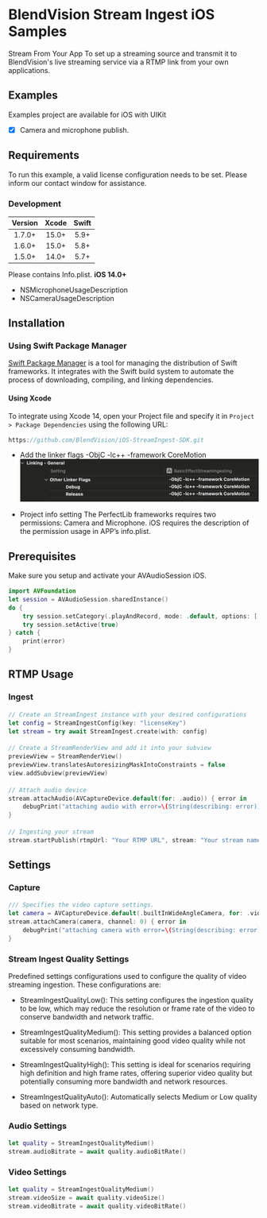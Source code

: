 # BlendVision Stream Ingest iOS Samples

Stream From Your App
To set up a streaming source and transmit it to BlendVision's live streaming service via a RTMP link from your own applications.

## Examples
Examples project are available for iOS with UIKit
- [x] Camera and microphone publish.

## Requirements
To run this example, a valid license configuration needs to be set. Please inform our contact window for assistance.

### Development
|Version|Xcode|Swift|
|:----:|:----:|:----:|
|1.7.0+|15.0+|5.9+|
|1.6.0+|15.0+|5.8+|
|1.5.0+|14.0+|5.7+|

Please contains Info.plist.
**iOS 14.0+**
* NSMicrophoneUsageDescription
* NSCameraUsageDescription

## Installation
### Using Swift Package Manager
[Swift Package Manager](https://www.swift.org/documentation/package-manager/) is a tool for managing the distribution of Swift frameworks. It integrates with the Swift build system to automate the process of downloading, compiling, and linking dependencies.

#### Using Xcode
To integrate using Xcode 14, open your Project file and specify it in `Project > Package Dependencies` using the following URL:
```swift
https://github.com/BlendVision/iOS-StreamIngest-SDK.git
```

- Add the linker flags -ObjC -lc++ -framework CoreMotion
![linker flags](Assets/linker_flags.png)

- Project info setting
The PerfectLib frameworks requires two permissions: Camera and Microphone. iOS requires the description of the permission usage in APP’s info.plist.

## Prerequisites
Make sure you setup and activate your AVAudioSession iOS.
```swift
import AVFoundation
let session = AVAudioSession.sharedInstance()
do {
    try session.setCategory(.playAndRecord, mode: .default, options: [.defaultToSpeaker, .allowBluetooth])
    try session.setActive(true)
} catch {
    print(error)
}
```

## RTMP Usage
### Ingest
```swift
// Create an StreamIngest instance with your desired configurations
let config = StreamIngestConfig(key: "licenseKey")
let stream = try await StreamIngest.create(with: config)

// Create a StreamRenderView and add it into your subview
previewView = StreamRenderView()
previewView.translatesAutoresizingMaskIntoConstraints = false
view.addSubview(previewView)

// Attach audio device
stream.attachAudio(AVCaptureDevice.default(for: .audio)) { error in
    debugPrint("attaching audio with error=\(String(describing: error))")
}

// Ingesting your stream
stream.startPublish(rtmpUrl: "Your RTMP URL", stream: "Your stream name")
```

## Settings
### Capture
```swift
/// Specifies the video capture settings.
let camera = AVCaptureDevice.default(.builtInWideAngleCamera, for: .video, position: currentPosition)
stream.attachCamera(camera, channel: 0) { error in
    debugPrint("attaching camera with error=\(String(describing: error))")
}
```
### Stream Ingest Quality Settings
Predefined settings configurations used to configure the quality of video streaming ingestion. 
These configurations are:

- StreamIngestQualityLow(): This setting configures the ingestion quality to be low, which may reduce the resolution or frame rate of the video to conserve bandwidth and network traffic.

- StreamIngestQualityMedium(): This setting provides a balanced option suitable for most scenarios, maintaining good video quality while not excessively consuming bandwidth.

- StreamIngestQualityHigh(): This setting is ideal for scenarios requiring high definition and high frame rates, offering superior video quality but potentially consuming more bandwidth and network resources.

- StreamIngestQualityAuto(): Automatically selects Medium or Low quality based on network type.


### Audio Settings
```swift
let quality = StreamIngestQualityMedium()
stream.audioBitrate = await quality.audioBitRate()
```
### Video Settings
```swift
let quality = StreamIngestQualityMedium()
stream.videoSize = await quality.videoSize()
stream.videoBitrate = await quality.videoBitRate()
```
